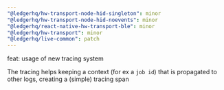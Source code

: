 ```yaml
---
"@ledgerhq/hw-transport-node-hid-singleton": minor
"@ledgerhq/hw-transport-node-hid-noevents": minor
"@ledgerhq/react-native-hw-transport-ble": minor
"@ledgerhq/hw-transport": minor
"@ledgerhq/live-common": patch
---
```


feat: usage of new tracing system

The tracing helps keeping a context (for ex a `job id`) that is propagated to other logs,
creating a (simple) tracing span
